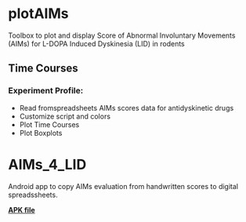 # plotAIMs

Toolbox to plot and display Score of Abnormal Involuntary Movements (AIMs) for L-DOPA Induced Dyskinesia (LID) in rodents

## Time Courses

### Experiment Profile:
* Read fromspreadsheets AIMs scores data for antidyskinetic drugs
* Customize script and colors
* Plot Time Courses
* Plot Boxplots

# AIMs_4_LID

Android app to copy AIMs evaluation from handwritten scores to digital spreadssheets.

[**APK file**](http://htmlpreview.github.io/?https://github.com/vladscript/plotAIMs/blob/master/App%20AIMs_4_LID/AIMs_4_LID.apk)